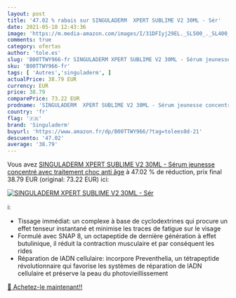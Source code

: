 ```yaml
---
layout: post
title: '47.02 % rabais sur SINGULADERM  XPERT SUBLIME V2 30ML - Sér'
date: 2021-05-18 12:43:36
image: 'https://m.media-amazon.com/images/I/31DFIyj29EL._SL500_._SL400_.jpg'
comments: true
category: ofertas
author: 'tole.es'
slug: 'B00TTWY966-fr SINGULADERM XPERT SUBLIME V2 30ML - Sérum jeunesse...'
sku: 'B00TTWY966-fr'
tags: [ 'Autres','singuladerm', ]
actualPrice: 38.79 EUR
currency: EUR
price: 38.79
comparePrice: 73.22 EUR
prodname: 'SINGULADERM  XPERT SUBLIME V2 30ML - Sérum jeunesse concentré avec traitement choc anti âge'
country: 'fr'
flag: '🇫🇷'
brand: 'Singuladerm'
buyurl: 'https://www.amazon.fr/dp/B00TTWY966/?tag=tolees0d-21'
descuento: '47.02'
average: '38.79'
---
```


Vous avez [SINGULADERM  XPERT SUBLIME V2 30ML - Sérum jeunesse concentré avec traitement choc anti âge](https://www.amazon.fr/dp/B00TTWY966/?tag=tolees0d-21)  à  47.02 % de réduction, prix final  38.79 EUR (original: 73.22 EUR) ici:

[![SINGULADERM  XPERT SUBLIME V2 30ML - Sér](https://m.media-amazon.com/images/I/31DFIyj29EL._SL500_._SL400_.jpg)](https://www.amazon.fr/dp/B00TTWY966/?tag=tolees0d-21)

ℹ️:

- Tissage immédiat: un complexe à base de cyclodextrines qui procure un effet tenseur instantané et minimise les traces de fatigue sur le visage
- Formulé avec SNAP 8, un octapeptide de dernière génération à effet butulinique, il réduit la contraction musculaire et par conséquent les rides
- Réparation de lADN cellulaire: incorpore Preventhelia, un tétrapeptide révolutionnaire qui favorise les systèmes de réparation de lADN cellulaire et préserve la peau du photovieillissement

[🛒 Achetez-le maintenant!!](https://www.amazon.fr/dp/B00TTWY966/?tag=tolees0d-21)
